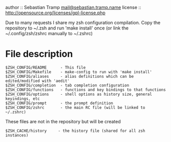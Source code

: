 author
:: Sebastian Tramp <mail@sebastian.tramp.name>
license
:: http://opensource.org/licenses/gpl-license.php

Due to many requests I share my zsh configuration compilation.
Copy the repository to ~/.zsh and run 'make install' once
(or link the ~/.config/zsh/zshrc manually to ~/.zshrc)

File description
================

	$ZSH_CONFIG/README      - This file
	$ZSH_CONFIG/Makefile    - make-config to run with 'make install'
	$ZSH_CONFIG/aliases     - alias definitions which can be edited/modified with 'aedit'
	$ZSH_CONFIG/completion  - tab completion configuration
	$ZSH_CONFIG/functions   - functions and key bindings to that functions
	$ZSH_CONFIG/options     - shell options as history size, general keyindings, etc
	$ZSH_CONFIG/prompt      - the prompt definition
	$ZSH_CONFIG/zshrc       - the main RC file (will be linked to ~/.zshrc)

These files are not in the repository but will be created

	$ZSH_CACHE/history     - the history file (shared for all zsh instances)
